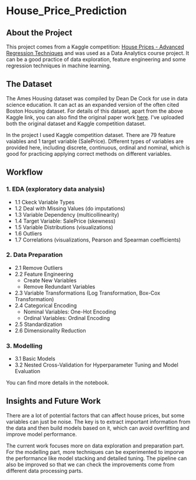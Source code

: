 # House_Price_Prediction

## About the Project
This project comes from a Kaggle competition: [House Prices - Advanced Regression Techniques](https://www.kaggle.com/competitions/house-prices-advanced-regression-techniques) and was used as a Data Analytics course project. It can be a good practice of data exploration, feature engineering and some regression techniques in machine learning. 

## The Dataset
The Ames Housing dataset was compiled by Dean De Cock for use in data science education. It can act as an expanded version of the often cited Boston Housing dataset. For details of this dataset, apart from the above Kaggle link, you can also find the original paper work [here](http://jse.amstat.org/v19n3/decock.pdf). I've uploaded both the original dataset and Kaggle competition dataset.

In the project I used Kaggle competition dataset. There are 79 feature vaiables and 1 target variable (SalePrice). Different types of variables are provided here, including discrete, continuous, ordinal and nominal, which is good for practicing applying correct methods on different variables. 

## Workflow

### 1. EDA (exploratory data analysis)
- 1.1 Ckeck Variable Types
- 1.2 Deal with Missing Values (do imputations)
- 1.3 Variable Dependency (multicollinearity)
- 1.4 Target Variable: SalePrice (skewness)
- 1.5 Variable Distributions (visualizations)
- 1.6 Outliers
- 1.7 Correlations (visualizations, Pearson and Spearman coefficients)

### 2. Data Preparation
- 2.1 Remove Outliers
- 2.2 Feature Engineering
  - Create New Variables
  - Remove Redundant Variables
- 2.3 Variable Transformations (Log Transformation, Box-Cox Transformation)
- 2.4 Categorical Encoding
  - Nominal Variables: One-Hot Encoding
  - Ordinal Variables: Ordinal Encoding
- 2.5 Standardization
- 2.6 Dimensionality Reduction

### 3. Modelling
- 3.1 Basic Models
- 3.2 Nested Cross-Validation for Hyperparameter Tuning and Model Evaluation

You can find more details in the notebook. 

## Insights and Future Work
There are a lot of potential factors that can affect house prices, but some variables can just be noise. The key is to extract important information from the data and then build models based on it, which can avoid overfitting and improve model performance.

The current work focuses more on data exploration and preparation part. For the modelling part, more techniques can be experimented to imporve the performance like model stacking and detailed tuning. The pipeline can also be improved so that we can check the improvements come from different data processing parts.
